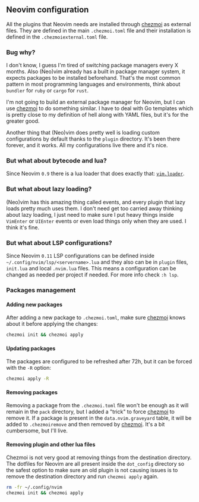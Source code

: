 ## Neovim configuration

All the plugins that Neovim needs are installed through [chezmoi] as external files. They are defined in the main `.chezmoi.toml` file and their installation is defined in the `.chezmoiexternal.toml` file.

### Bug why?

I don't know, I guess I'm tired of switching package managers every X months. Also (Neo)vim already has a built in package manager system, it expects packages to be installed beforehand. That's the most common pattern in most programming languages and environments, think about `bundler` for `ruby` or `cargo` for `rust`.

I'm not going to build an external package manager for Neovim, but I can use [chezmoi] to do something similar. I have to deal with Go templates which is pretty close to my definition of hell along with YAML files, but it's for the greater good.

Another thing that (Neo)vim does pretty well is loading custom configurations by default thanks to the `plugin` directory. It's been there forever, and it works. All my configurations live there and it's nice.

### But what about bytecode and lua?

Since Neovim `0.9` there is a lua loader that does exactly that: [`vim.loader`][vim-loader].

### But what about lazy loading?

(Neo)vim has this amazing thing called events, and every plugin that lazy loads pretty much uses them. I don't need get too carried away thinking about lazy loading, I just need to make sure I put heavy things inside `VimEnter` or `UIEnter` events or even load things only when they are used. I think it's fine.

### But what about LSP configurations?

Since Neovim `0.11` LSP configurations can be defined inside `~/.config/nvim/lsp/<servername>.lua` and they also can be in `plugin` files, `init.lua` and local `.nvim.lua` files. This means a configuration can be changed as needed per project if needed. For more info check `:h lsp`.

### Packages management

#### Adding new packages

After adding a new package to `.chezmoi.toml`, make sure [chezmoi] knows about it before applying the changes:

```sh
chezmoi init && chezmoi apply
```

#### Updating packages

The packages are configured to be refreshed after 72h, but it can be forced with the `-R` option:

```sh
chezmoi apply -R
```

#### Removing packages

Removing a package from the `.chezmoi.toml` file won't be enough as it will remain in the `pack` directory, but I added a "trick" to force [chezmoi] to remove it. If a package is present in the `data.nvim.graveyard` table, it will be added to `.chezmoiremove` and then removed by [chezmoi]. It's a bit cumbersome, but I'll live.

#### Removing plugin and other lua files

Chezmoi is not very good at removing things from the destination directory. The dotfiles for Neovim are all present inside the `dot_config` directory so the safest option to make sure an old plugin is not causing issues is to remove the destination directory and run `chezmoi apply` again.

```sh
rm -fr ~/.config/nvim
chezmoi init && chezmoi apply
```

[chezmoi]: https://www.chezmoi.io
[vim-loader]: https://neovim.io/doc/user/lua.html#vim.loader
